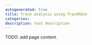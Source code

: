 ```yaml
---
autogenerated: true
title: Track analysis using TrackMate
categories:
description: test description
---
```


TODO: add page content.
